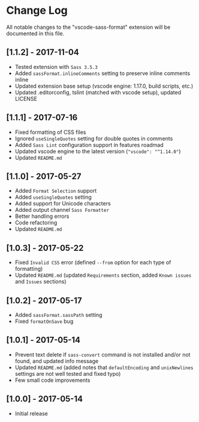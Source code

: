 # Change Log
All notable changes to the "vscode-sass-format" extension will be documented in this file.

## [1.1.2] - 2017-11-04
- Tested extension with `Sass 3.5.3`
- Added `sassFormat.inlineComments` setting to preserve inline comments inline
- Updated extension base setup (vscode engine: 1.17.0, build scripts, etc.)
- Updated .editorconfig, tslint (matched with vscode setup), updated LICENSE

## [1.1.1] - 2017-07-16
- Fixed formatting of CSS files
- Ignored `useSingleQuotes` setting for double quotes in comments
- Added `Sass Lint` configuration support in features roadmad
- Updated vscode engine to the latest version (`"vscode": "^1.14.0"`)
- Updated `README.md`

## [1.1.0] - 2017-05-27
- Added `Format Selection` support
- Added `useSingleQuotes` setting
- Added support for Unicode characters
- Added output channel `Sass Formatter`
- Better handling errors
- Code refactoring
- Updated `README.md`

## [1.0.3] - 2017-05-22
- Fixed `Invalid CSS` error (defined `--from` option for each type of formatting)
- Updated `README.md` (updated `Requirements` section, added `Known issues` and `Issues` sections)

## [1.0.2] - 2017-05-17
- Added `sassFormat.sassPath` setting
- Fixed `formatOnSave` bug

## [1.0.1] - 2017-05-14
- Prevent text delete if `sass-convert` command is not installed and/or not found, and updated info message
- Updated `README.md` (added notes that `defaultEncoding` and `unixNewlines` settings are not well tested and fixed typo)
- Few small code improvements

## [1.0.0] - 2017-05-14
- Initial release
